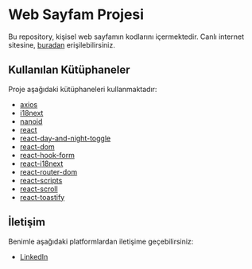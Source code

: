 # Web Sayfam Projesi

Bu repository, kişisel web sayfamın kodlarını içermektedir. Canlı internet sitesine, [buradan](https://aytac-sahin.vercel.app/) erişilebilirsiniz.

## Kullanılan Kütüphaneler

Proje aşağıdaki kütüphaneleri kullanmaktadır:

- [axios](https://www.npmjs.com/package/axios)
- [i18next](https://www.npmjs.com/package/i18next)
- [nanoid](https://www.npmjs.com/package/nanoid)
- [react](https://www.npmjs.com/package/react)
- [react-day-and-night-toggle](https://www.npmjs.com/package/react-day-and-night-toggle)
- [react-dom](https://www.npmjs.com/package/react-dom)
- [react-hook-form](https://www.npmjs.com/package/react-hook-form)
- [react-i18next](https://www.npmjs.com/package/react-i18next)
- [react-router-dom](https://www.npmjs.com/package/react-router-dom)
- [react-scripts](https://www.npmjs.com/package/react-scripts)
- [react-scroll](https://www.npmjs.com/package/react-scroll)
- [react-toastify](https://www.npmjs.com/package/react-toastify)

## İletişim

Benimle aşağıdaki platformlardan iletişime geçebilirsiniz:

- [LinkedIn](https://www.linkedin.com/in/aytacsahin/)